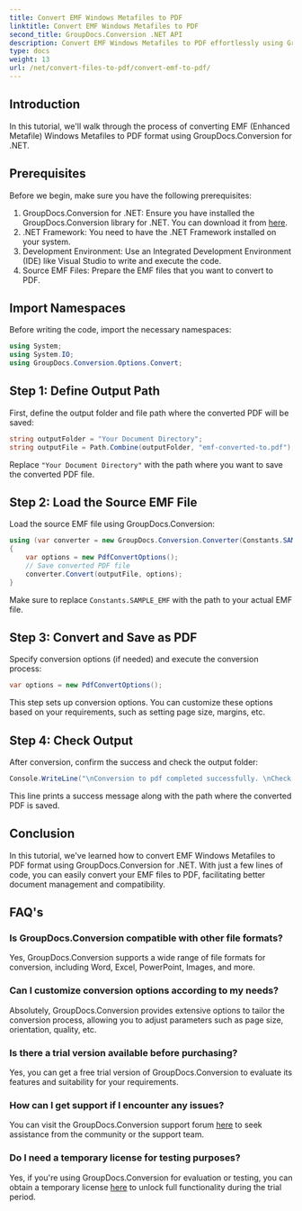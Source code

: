 ```yaml
---
title: Convert EMF Windows Metafiles to PDF
linktitle: Convert EMF Windows Metafiles to PDF
second_title: GroupDocs.Conversion .NET API
description: Convert EMF Windows Metafiles to PDF effortlessly using GroupDocs.Conversion for .NET. Easily integrate and customize conversion options.
type: docs
weight: 13
url: /net/convert-files-to-pdf/convert-emf-to-pdf/
---
```

## Introduction
In this tutorial, we'll walk through the process of converting EMF (Enhanced Metafile) Windows Metafiles to PDF format using GroupDocs.Conversion for .NET.
## Prerequisites
Before we begin, make sure you have the following prerequisites:
1. GroupDocs.Conversion for .NET: Ensure you have installed the GroupDocs.Conversion library for .NET. You can download it from [here](https://releases.groupdocs.com/conversion/net/).
2. .NET Framework: You need to have the .NET Framework installed on your system.
3. Development Environment: Use an Integrated Development Environment (IDE) like Visual Studio to write and execute the code.
4. Source EMF Files: Prepare the EMF files that you want to convert to PDF.

## Import Namespaces
Before writing the code, import the necessary namespaces:
```csharp
using System;
using System.IO;
using GroupDocs.Conversion.Options.Convert;
```
## Step 1: Define Output Path
First, define the output folder and file path where the converted PDF will be saved:
```csharp
string outputFolder = "Your Document Directory";
string outputFile = Path.Combine(outputFolder, "emf-converted-to.pdf");
```
Replace `"Your Document Directory"` with the path where you want to save the converted PDF file.
## Step 2: Load the Source EMF File
Load the source EMF file using GroupDocs.Conversion:
```csharp
using (var converter = new GroupDocs.Conversion.Converter(Constants.SAMPLE_EMF))
{
    var options = new PdfConvertOptions();
    // Save converted PDF file
    converter.Convert(outputFile, options);
}
```
Make sure to replace `Constants.SAMPLE_EMF` with the path to your actual EMF file.
## Step 3: Convert and Save as PDF
Specify conversion options (if needed) and execute the conversion process:
```csharp
var options = new PdfConvertOptions();
```
This step sets up conversion options. You can customize these options based on your requirements, such as setting page size, margins, etc.
## Step 4: Check Output
After conversion, confirm the success and check the output folder:
```csharp
Console.WriteLine("\nConversion to pdf completed successfully. \nCheck output in {0}", outputFolder);
```
This line prints a success message along with the path where the converted PDF is saved.

## Conclusion
In this tutorial, we've learned how to convert EMF Windows Metafiles to PDF format using GroupDocs.Conversion for .NET. With just a few lines of code, you can easily convert your EMF files to PDF, facilitating better document management and compatibility.
## FAQ's
### Is GroupDocs.Conversion compatible with other file formats?
Yes, GroupDocs.Conversion supports a wide range of file formats for conversion, including Word, Excel, PowerPoint, Images, and more.
### Can I customize conversion options according to my needs?
Absolutely, GroupDocs.Conversion provides extensive options to tailor the conversion process, allowing you to adjust parameters such as page size, orientation, quality, etc.
### Is there a trial version available before purchasing?
Yes, you can get a free trial version of GroupDocs.Conversion to evaluate its features and suitability for your requirements.
### How can I get support if I encounter any issues?
You can visit the GroupDocs.Conversion support forum [here](https://forum.groupdocs.com/c/conversion/11) to seek assistance from the community or the support team.
### Do I need a temporary license for testing purposes?
Yes, if you're using GroupDocs.Conversion for evaluation or testing, you can obtain a temporary license [here](https://purchase.groupdocs.com/temporary-license/) to unlock full functionality during the trial period.
